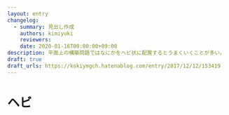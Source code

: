 ```yaml
---
layout: entry
changelog:
  - summary: 見出し作成
    authors: kimiyuki
    reviewers:
    date: 2020-01-16T00:00:00+09:00
description: 平面上の構築問題ではなにかをヘビ状に配置するとうまくいくことが多い。
draft: true
draft_urls: https://kokiymgch.hatenablog.com/entry/2017/12/12/153419
---
```


# ヘビ
